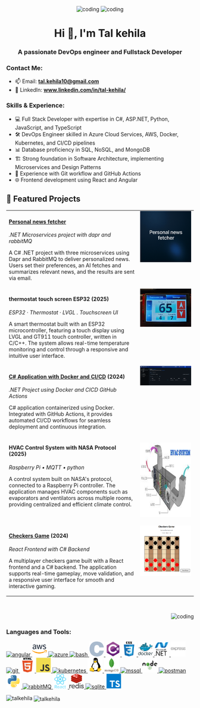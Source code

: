 <p align="center">
  <img src="https://media4.giphy.com/media/v1.Y2lkPTc5MGI3NjExN3FwZHpza21kcWRvNWpxeDkycHZ2bml2cXF3MGhiaTBqNTljcWJ4aCZlcD12MV9pbnRlcm5hbF9naWZfYnlfaWQmY3Q9Zw/kgUkCLMu3xhw1T6txv/giphy.webp" alt="coding" width="250" height="200"/>
  <img src="https://media0.giphy.com/media/v1.Y2lkPTc5MGI3NjExOTRzNnlpcDlrMXF1cmcydDYwbGhndW1iZmVhZ21hNThuOXIzcDJrcCZlcD12MV9pbnRlcm5hbF9naWZfYnlfaWQmY3Q9Zw/f3iwJFOVOwuy7K6FFw/giphy.webp" alt="coding" width="250" height="200"/>
</p>

<h1 align="center">Hi 👋, I'm Tal kehila</h1>
<h3 align="center">A passionate DevOps engineer and Fullstack Developer</h3>


### Contact Me:
- 📫 Email: **tal.kehila10@gmail.com**
- 🔗 LinkedIn: **www.linkedin.com/in/tal-kehila/**


### Skills & Experience:
* 💻 Full Stack Developer with expertise in C#, ASP.NET, Python, JavaScript, and TypeScript
* 🛠 DevOps Engineer skilled in Azure Cloud Services, AWS, Docker, Kubernetes, and CI/CD pipelines
* 📊 Database proficiency in SQL, NoSQL, and MongoDB
* 🏗 Strong foundation in Software Architecture, implementing Microservices and Design Patterns
* 🔄 Experience with Git workflow and GitHub Actions
* 🌐 Frontend development using React and Angular

## 🚀 Featured Projects

<table>
  <tr>
    <td valign="top" width="70%">
      <h4><a href="https://github.com/TalKehila/News-PeRsonal-Featcher">Personal news fetcher</a></h4>
      <p><em>.NET Microservices project with dapr and rabbitMQ</em></p>
      <p>
       A C# .NET project with three microservices using Dapr and RabbitMQ to deliver personalized news. Users set their preferences,
        an AI fetches and summarizes relevant news, and the results are sent via email.
      </p>
    </td>
    <td valign="top" width="30%">
      <img src="https://github.com/TalKehila/TalKehila/blob/main/micro.png" width="300">
    </td>
  </tr>



  
  <tr>
    <td valign="top" width="70%">
      <h4>
       thermostat touch screen ESP32 (2025)
      </h4>
      <p><em>ESP32 · Thermostat · LVGL . Touchscreen UI </em></p>
      <p>
       A smart thermostat built with an ESP32 microcontroller, featuring a touch display using LVGL and GT911 touch controller, written in C/C++. The system allows real-time temperature monitoring and control through a responsive and intuitive user interface.
      </p>
    </td>
    <td valign="top" width="30%">
      <img src="https://github.com/TalKehila/TalKehila/blob/main/t.jpeg" width="300">
    </td>
  </tr>




  
  <tr>
    <td valign="top" width="70%">
      <h4>
        <a href="https://github.com/TalKehila/WebDocker">C# Application with Docker and CI/CD</a> (2024)
      </h4>
      <p><em>.NET Project using Docker and CICD GitHub Actions</em></p>
      <p>
         C# application containerized using Docker. Integrated with GitHub Actions, it provides automated CI/CD workflows for seamless deployment and continuous integration.
      </p>
    </td>
    <td valign="top" width="30%">
      <img src="https://github.com/TalKehila/TalKehila/blob/main/docker.png" width="300">
    </td>
  </tr>



  
  <tr>
    <td valign="top" width="70%">
      <h4>
     HVAC Control System with NASA Protocol (2025)
      </h4>
      <p><em>Raspberry Pi • MQTT • python  </em></p>
      <p>
A control system built on NASA's protocol, connected to a Raspberry Pi controller. The application manages HVAC components such as evaporators and ventilators across multiple rooms, providing centralized and efficient climate control.    
      </p>
    </td>
      <td valign="top" width="30%">
        <p align="center">
          <img src="https://github.com/TalKehila/TalKehila/blob/main/h.jpeg" height="200">
        </p>
      </td>
  </tr>


  
  <tr>
    <td valign="top" width="70%">
      <h4> <a href="https://github.com/TalKehila/Checkers-Game">Checkers Game</a> (2024)</h4>
      <p><em> React Frontend with C# Backend</em></p>
      <p>
      A multiplayer checkers game built with a React frontend and a C# backend. The application supports real-time gameplay, move validation, and a responsive user interface for smooth and interactive gaming.
      </p>
    </td>
    <td valign="top" width="30%">
      <img src="https://github.com/TalKehila/TalKehila/blob/main/c.png" width="300">
    </td>
  </tr>
</table>


</p>

<p>
  <br>
</p>

<p align="right">
  <img src="https://media.giphy.com/media/uLnPIWsqIz2aA/giphy.gif" alt="coding" width="150" height="120"/>
</p>

<h3 align="left">Languages and Tools:</h3>
<p align="left"> <a href="https://angular.io" target="_blank" rel="noreferrer"> <img src="https://angular.io/assets/images/logos/angular/angular.svg" alt="angular" width="40" height="40"/> </a> <a href="https://aws.amazon.com" target="_blank" rel="noreferrer"> <img src="https://raw.githubusercontent.com/devicons/devicon/master/icons/amazonwebservices/amazonwebservices-original-wordmark.svg" alt="aws" width="40" height="40"/> </a> <a href="https://azure.microsoft.com/en-in/" target="_blank" rel="noreferrer"> <img src="https://www.vectorlogo.zone/logos/microsoft_azure/microsoft_azure-icon.svg" alt="azure" width="40" height="40"/> </a> <a href="https://www.gnu.org/software/bash/" target="_blank" rel="noreferrer"> <img src="https://www.vectorlogo.zone/logos/gnu_bash/gnu_bash-icon.svg" alt="bash" width="40" height="40"/> </a> <a href="https://www.cprogramming.com/" target="_blank" rel="noreferrer"> <img src="https://raw.githubusercontent.com/devicons/devicon/master/icons/c/c-original.svg" alt="c" width="40" height="40"/> </a> <a href="https://www.w3schools.com/cs/" target="_blank" rel="noreferrer"> <img src="https://raw.githubusercontent.com/devicons/devicon/master/icons/csharp/csharp-original.svg" alt="csharp" width="40" height="40"/> </a> <a href="https://www.w3schools.com/css/" target="_blank" rel="noreferrer"> <img src="https://raw.githubusercontent.com/devicons/devicon/master/icons/css3/css3-original-wordmark.svg" alt="css3" width="40" height="40"/> </a> <a href="https://www.docker.com/" target="_blank" rel="noreferrer"> <img src="https://raw.githubusercontent.com/devicons/devicon/master/icons/docker/docker-original-wordmark.svg" alt="docker" width="40" height="40"/> </a> <a href="https://dotnet.microsoft.com/" target="_blank" rel="noreferrer"> <img src="https://raw.githubusercontent.com/devicons/devicon/master/icons/dot-net/dot-net-original-wordmark.svg" alt="dotnet" width="40" height="40"/> </a> <a href="https://expressjs.com" target="_blank" rel="noreferrer"> <img src="https://raw.githubusercontent.com/devicons/devicon/master/icons/express/express-original-wordmark.svg" alt="express" width="40" height="40"/> </a> <a href="https://git-scm.com/" target="_blank" rel="noreferrer"> <img src="https://www.vectorlogo.zone/logos/git-scm/git-scm-icon.svg" alt="git" width="40" height="40"/> </a> <a href="https://www.w3.org/html/" target="_blank" rel="noreferrer"> <img src="https://raw.githubusercontent.com/devicons/devicon/master/icons/html5/html5-original-wordmark.svg" alt="html5" width="40" height="40"/> </a> <a href="https://developer.mozilla.org/en-US/docs/Web/JavaScript" target="_blank" rel="noreferrer"> <img src="https://raw.githubusercontent.com/devicons/devicon/master/icons/javascript/javascript-original.svg" alt="javascript" width="40" height="40"/> </a> <a href="https://kubernetes.io" target="_blank" rel="noreferrer"> <img src="https://www.vectorlogo.zone/logos/kubernetes/kubernetes-icon.svg" alt="kubernetes" width="40" height="40"/> </a> <a href="https://www.linux.org/" target="_blank" rel="noreferrer"> <img src="https://raw.githubusercontent.com/devicons/devicon/master/icons/linux/linux-original.svg" alt="linux" width="40" height="40"/> </a> <a href="https://www.mongodb.com/" target="_blank" rel="noreferrer"> <img src="https://raw.githubusercontent.com/devicons/devicon/master/icons/mongodb/mongodb-original-wordmark.svg" alt="mongodb" width="40" height="40"/> </a> <a href="https://www.microsoft.com/en-us/sql-server" target="_blank" rel="noreferrer"> <img src="https://www.svgrepo.com/show/303229/microsoft-sql-server-logo.svg" alt="mssql" width="40" height="40"/> </a> <a href="https://nodejs.org" target="_blank" rel="noreferrer"> <img src="https://raw.githubusercontent.com/devicons/devicon/master/icons/nodejs/nodejs-original-wordmark.svg" alt="nodejs" width="40" height="40"/> </a> <a href="https://postman.com" target="_blank" rel="noreferrer"> <img src="https://www.vectorlogo.zone/logos/getpostman/getpostman-icon.svg" alt="postman" width="40" height="40"/> </a> <a href="https://www.python.org" target="_blank" rel="noreferrer"> <img src="https://raw.githubusercontent.com/devicons/devicon/master/icons/python/python-original.svg" alt="python" width="40" height="40"/> </a> <a href="https://www.rabbitmq.com" target="_blank" rel="noreferrer"> <img src="https://www.vectorlogo.zone/logos/rabbitmq/rabbitmq-icon.svg" alt="rabbitMQ" width="40" height="40"/> </a> <a href="https://reactjs.org/" target="_blank" rel="noreferrer"> <img src="https://raw.githubusercontent.com/devicons/devicon/master/icons/react/react-original-wordmark.svg" alt="react" width="40" height="40"/> </a> <a href="https://redis.io" target="_blank" rel="noreferrer"> <img src="https://raw.githubusercontent.com/devicons/devicon/master/icons/redis/redis-original-wordmark.svg" alt="redis" width="40" height="40"/> </a> <a href="https://www.sqlite.org/" target="_blank" rel="noreferrer"> <img src="https://www.vectorlogo.zone/logos/sqlite/sqlite-icon.svg" alt="sqlite" width="40" height="40"/> </a> <a href="https://www.typescriptlang.org/" target="_blank" rel="noreferrer"> <img src="https://raw.githubusercontent.com/devicons/devicon/master/icons/typescript/typescript-original.svg" alt="typescript" width="40" height="40"/> </a> </p>

<p><img align="left" src="https://github-readme-stats.vercel.app/api/top-langs?username=talkehila&show_icons=true&locale=en&layout=compact" alt="talkehila" /></p>

<p>&nbsp;<img align="center" src="https://github-readme-stats.vercel.app/api?username=talkehila&show_icons=true&locale=en" alt="talkehila" /></p>
